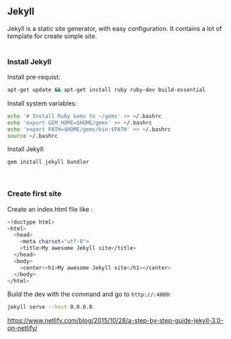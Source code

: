 ## Jekyll
Jekyll is a static site generator, with easy configuration. It contains a lot of template for create simple site.
<br><br>

### Install Jekyll
Install pre-requist:
```bash
apt-get update && apt-get install ruby ruby-dev build-essential
```
Install system variables:
```bash
echo '# Install Ruby Gems to ~/gems' >> ~/.bashrc
echo 'export GEM_HOME=$HOME/gems' >> ~/.bashrc
echo 'export PATH=$HOME/gems/bin:$PATH' >> ~/.bashrc
source ~/.bashrc
```
Install Jekyll:
```bash
gem install jekyll bundler
```
<br>

### Create first site
Create an index.html file like :
```bash
<!doctype html>
<html>
  <head>
    <meta charset="utf-8">
    <title>My awesome Jekyll site</title>
  </head>
  <body>
    <center><h1>My awesome Jekyll site</h1></center>
  </body>
</html>
```
Build the dev with the command and go to <code>http://<IP>:4000</code>:
```bash
jekyll serve --host 0.0.0.0
```


https://www.netlify.com/blog/2015/10/28/a-step-by-step-guide-jekyll-3.0-on-netlify/
